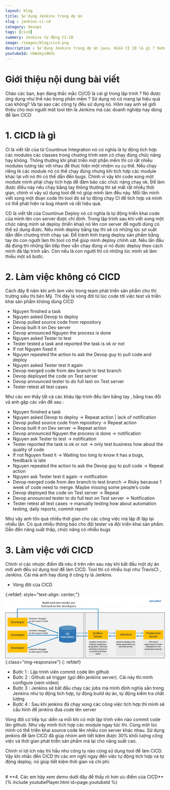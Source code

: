 ```yaml
---
layout: blog
title: Sử dụng Jenkins trong dự án
slug : jenkins-ci-cd
category: devops
tags: [cicd]
summery: Jenkins tự động CI-CD   
image: /images/blog/cicd.png
description : Sử dụng Jenkins trong dự án java. Hiểu CI CD là gì ? hướng dẫn triển khai dự án Java ci cd trên công cụ Jenkins.
youtubeId: nhWzKyz9H3s
---
```


# **Giới thiệu nội dung bài viết**

Chào các bạn, bạn đang thắc mắc CI/CD là cái gì trong lập trình ? Nó được ứng dụng như thế nào trong phần mềm ? Sử dụng nó có mang lại
hiệu quả cao không? Và tại sao các công ty đều sử dụng nó. Hôm nay anh sẽ giới thiệu cho mọi người một tool tên là Jenkins mà các doanh
nghiệp hay dùng để làm CICD


# **1. CICD là gì**

CI là viết tắt của từ Countinue Integration nó có nghĩa là tự động tích hợp các modules các classes trong chương trình xem có chạy đúng chức năng hay không. Thông thường khi phát triển một phần mềm thì có rất nhiều modules tương tác với nhau để thực hiện một nhiệm vụ cụ thể. Nếu chạy riêng lẻ các module nó có thể chạy đúng nhưng khi tích hợp các module khác lại với nó thì có thể dẫn đến bugs. Chính vì vậy khi code xong một module mình phải chạy tích hợp để đảm bảo các chức năng chạy ok. Để làm được điều này nếu chạy bằng tay thông thường thì sẽ mất rất nhiều thời gian, chính vì vậy sử dụng tool để nó giúp mình làm đều này. Mỗi lần mình viết xong một đoạn code thì tool đó sẽ tự động chạy CI để tích hợp và mình có thể phát hiện ra bug nhanh và rất hiệu quả.

CD là viết tắt của Countinue Deploy nó có nghĩa là tự động triển khai code của mình lên con server được chỉ định. Trong lập trình sau khi viết xong một chức năng mình sẽ deploy (triển khai) nó lên con server để người dùng có thể sử dụng được. Nếu mình deploy bằng tay thì sẽ có những lúc sơ xuất dẫn đến chương trình chạy sai. Để tránh tình trạng deploy sản phẩm bằng tay do con người làm thì tool có thể giúp mình deploy chính xát. Nếu lần đầu đã đúng thì những lần tiếp theo vẫn chạy đúng vì nó được deploy theo cách mình đã lập trình sẳn. Còn nếu là con người thì có những lúc mình sẽ làm thiếu một số bước.

# **2. Làm việc không có CICD**

Cách đây 8 năm khi anh làm viêc trong team phát triển sản phẩm cho thị trường siêu thị bên Mỹ. Thì đây là vòng đời từ lúc code tới việc test và triển khai sản phẩm không dùng CICD

- Nguyen finished a task
- Nguyen asked Devop to deploy
- Devop pulled source code from repository
- Devop built it on Dev server
- Devop announced Nguyen the process is done
- Nguyen asked Tester to test
- Tester tested a task and reported the task is ok or not
- If not Nguyen fixed it 
- Nguyen repeated the action to ask the Devop guy to pull code and deploy
- Nguyen asked Tester test it again
- Devop merged code from dev branch to test branch
- Devop deployed the code on Test server
- Devop announced tester to do full test on Test server
- Tester retest all test cases

Như các em thấy tất cả các khâu lập trình đều làm bằng tay , bằng trao đổi và anh gặp các vấn đề sau :

- Nguyen finished a task
- Nguyen asked Devop to deploy   -> Repeat action | lack of notification
- Devop pulled source code from repository -> Repeat action
- Devop built it on Dev server -> Repeat action
- Devop announced Nguyen the process is done -> notification
- Nguyen ask Tester to test -> notification
- Tester reported the task is ok or not -> only test business how about the quality of code
- If not Nguyen fixed it -> Waiting too long to know it has a bugs, feedback is late
- Nguyen repeated the action to ask the Devop guy to pull code -> Repeat action
- Nguyen ask Tester test it again -> notification
- Devop merged code from dev branch to test branch -> Risky because 1 week of code need to merge. Maybe missing some people’s code
- Devop deployed the code on Test server -> Repeat
- Devop announced tester to do full test on Test server -> Notification
- Tester retest all test cases -> manually testing how about automation testing, daily reports, commit report

Như vậy anh tốn quá nhiều thời gian cho các công việc mà lập đi lập lại nhiều lần. Có quá nhiều thông báo cho đội tester và đội triển khai sản phẩm. Dẫn đến năng suất thấp, chức năng có nhiều bugs

# **3. Làm việc với CICD**

Chính vì các nhược điểm đã nêu ở trên nên sau này khi bắt đầu một dự án mới anh đều sử dụng tool để làm CICD. Tool thì có nhiều loại như TravisCI , Jenkins.
Cái mà anh hay dùng ở công ty là Jenkins.

- Vòng đời của CICD

{:refdef: style="text-align: center;"}
![TDD](/images/post/softwarecraftmanship/cicd.png){:class="img-responsive"}
{: refdef}

- Bước 1  	: Lập trình viên commit code lên github
- Bước 2	: Github sẽ trigger (gọi đến jenkins server). Cái này thì mình configure (xem video)
- Bước 3	: Jenkins sẽ bắt đầu chạy các jobs mà mình định nghĩa sẳn trong Jenkins như tự động tích hợp, tự động build dự án, tự động kiểm tra chất lượng
- Bước 4	: Sau khi jenkins đã chạy xong các công việc tích hợp thì mình sẽ cấu hình để jenkins đưa code lên server 

Vòng đời cứ tiếp tục diển ra mỗi khi có một lập trình viên nào commit code lên github. Như vậy mình tích hợp các module ngay tức thì. Cùng một lúc mình có thể triển khai source code lên nhiều con server khác nhau. Sử dụng jenkins để làm CICD đã giúp nhóm anh tiết kiệm được 30% khối lượng công việc và thời gian phát triển sản phẩm mà lại cho năng suất cao.

Chính vì lợi ích này thì hầu như công ty nào cũng sử dụng tool để làm CICD. Vậy khi nhắc đến CICD thì các em nghĩ ngay đến việc tự động tích hợp và tự động deploy, nó giúp tiết kiệm thời gian và chi phí.

<br>
# **4. Các em hãy xem demo dưới đây để thấy rõ hơn ưu điểm của CICD**
{% include youtubePlayer.html id=page.youtubeId %}
